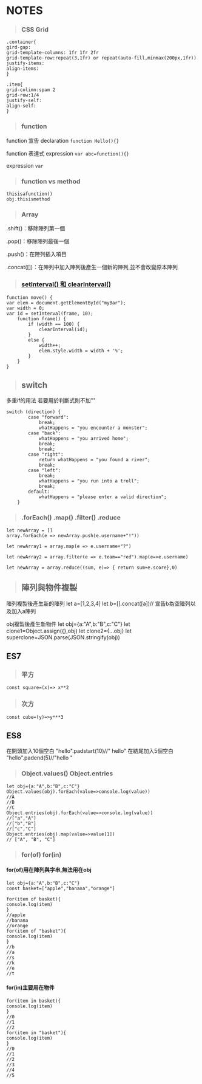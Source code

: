# NOTES

>### CSS Grid

    .container{
    gird-gap:
    grid-template-columns: 1fr 1fr 2fr 
    grid-template-row:repeat(3,1fr) or repeat(auto-fill,minmax(200px,1fr))
    justify-items:
    align-items:
    }
    
    .item{
    grid-colimn:spam 2
    grid-row:1/4
    justify-self:
    align-self:
    }


>### function
function 宣告 declaration 
`function Hello(){}`

function 表達式 expression
`var abc=function(){}`

expression
`var `

>### function vs method
    thisisafunction()
    obj.thisismethod

>### Array
.shift()：移除陣列第一個

.pop()：移除陣列最後一個

.push()：在陣列插入項目

.concat([])：在陣列中加入陣列後產生一個新的陣列,並不會改變原本陣列

>### [setInterval() 和 clearInterval()](http://www.runoob.com/jsref/met-win-setinterval.html)
    function move() {
    var elem = document.getElementById("myBar"); 
    var width = 0;
    var id = setInterval(frame, 10);
        function frame() {
            if (width == 100) {
                clearInterval(id);
            } 
            else {
                width++; 
                elem.style.width = width + '%'; 
            }
        }
    }
>## switch
多重if的用法
若要用於判斷式則不加""

    switch (direction) {
            case "forward":
                break;
                whatHappens = "you encounter a monster";
            case "back":
                whatHappens = "you arrived home";
                break;
                break;
            case "right":
                return whatHappens = "you found a river";
                break;
            case "left":
                break;
                whatHappens = "you run into a troll";
                break;
            default:
                whatHappens = "please enter a valid direction";
        }

>### .forEach() .map() .filter() .reduce

    let newArray = []
    array.forEach(e => newArray.push(e.username+"!"))

    let newArray1 = array.map(e => e.username+"?")

    let newArray2 = array.filter(e => e.team=="red").map(e=>e.username)

    let newArray = array.reduce((sum, e)=> { return sum+e.score},0)

>## 陣列與物件複製

陣列複製後產生新的陣列
    let a=[1,2,3,4]
    let b=[].concat([a])// 宣告b為空陣列以及加入a陣列

obj複製後產生新物件
    let obj={a:"A",b:"B",c:"C"}
    let clone1=Object.assign({},obj)
    let clone2={...obj}
    let superclone=JSON.parse(JSON.stringify(obj))

## ES7
>### 平方
    const square=(x)=> x**2
>### 次方
    const cube=(y)=>y***3
## ES8
在開頭加入10個空白
    "hello".padstart(10)//"          hello"
在結尾加入5個空白
    "hello".padend(5)//"hello     "

>### Object.values()  Object.entries

    let obj={a:"A",b:"B",c:"C"}
    Object.values(obj).forEach(value=>console.log(value))
    //A
    //B
    //C
    Object.entries(obj).forEach(value=>console.log(value))
    //["a","A"]
    //["b","B"]
    //["c","C"]
    Object.entries(obj).map(value=>value[1])
    // ["A", "B", "C"]

>### for(of) for(in)
#### for(of)用在陣列與字串,無法用在obj
    let obj={a:"A",b:"B",c:"C"}
    const basket=["apple","banana","orange"]
    
    for(item of basket){
    console.log(item)
    }
    //apple
    //banana
    //orange
    for(item of "basket"){
    console.log(item)
    }
    //b
    //a
    //s
    //k
    //e
    //t

#### for(in)主要用在物件
    for(item in basket){
    console.log(item)
    }
    //0
    //1
    //2
    for(item in "basket"){
    console.log(item)
    }
    //0
    //1
    //2
    //3
    //4
    //5
